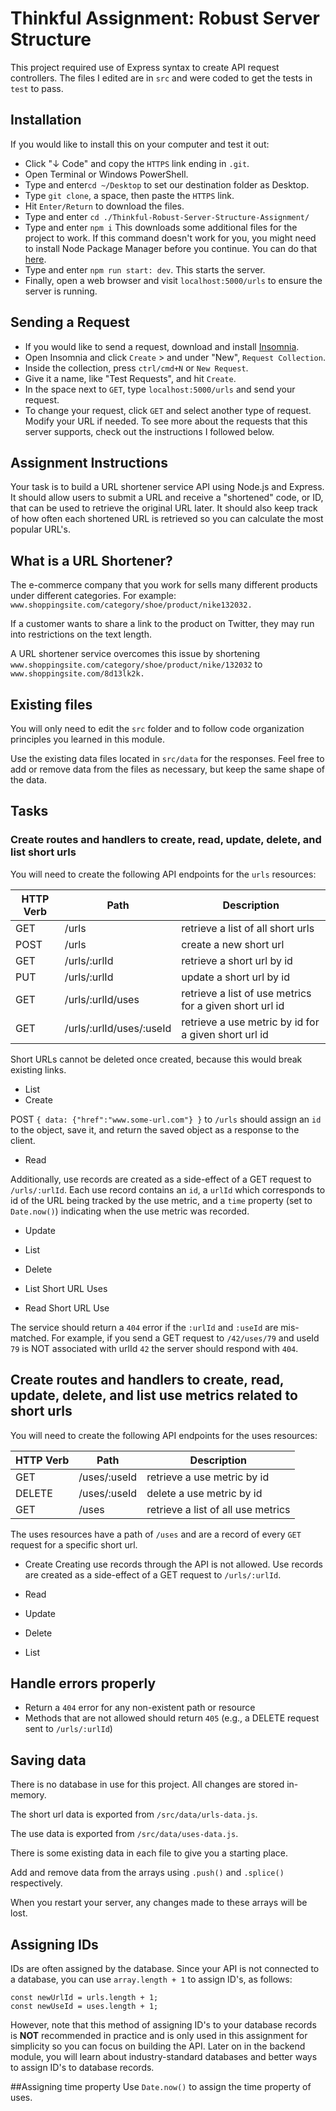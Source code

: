 Thinkful Assignment: Robust Server Structure
=============================================
This project required use of Express syntax to create API request controllers. The files I edited are in `src` and were coded to get the tests in `test` to pass. 

Installation
------------
If you would like to install this on your computer and test it out: 
* Click "↓ Code" and copy the `HTTPS` link ending in `.git`.
* Open Terminal or Windows PowerShell.
* Type and enter`cd ~/Desktop` to set our destination folder as Desktop.
* Type `git clone`, a space, then paste the `HTTPS` link. 
* Hit `Enter/Return` to download the files. 
* Type and enter `cd ./Thinkful-Robust-Server-Structure-Assignment/`
* Type and enter `npm i` This downloads some additional files for the project to work. If this command doesn't work for you, you might need to install Node Package Manager before you continue. You can do that [here](https://nodejs.org/en/).
* Type and enter `npm run start: dev`. This starts the server. 
* Finally, open a web browser and visit `localhost:5000/urls` to ensure the server is running. 

Sending a Request
-----------------
* If you would like to send a request, download and install [Insomnia](https://insomnia.rest/).
* Open Insomnia and click `Create` > and under "New", `Request Collection`.
* Inside the collection, press `ctrl/cmd+N` or `New Request`.
* Give it a name, like "Test Requests", and hit `Create`.
* In the space next to `GET`, type `localhost:5000/urls` and send your request. 
* To change your request, click `GET` and select another type of request. Modify your URL if needed. To see more about the requests that this server supports, check out the instructions I followed below. 



## Assignment Instructions
Your task is to build a URL shortener service API using Node.js and Express. It should allow users to submit a URL and receive a "shortened" code, or ID, that can be used to retrieve the original URL later. It should also keep track of how often each shortened URL is retrieved so you can calculate the most popular URL's.

## What is a URL Shortener?
The e-commerce company that you work for sells many different products under different categories. For example: `www.shoppingsite.com/category/shoe/product/nike132032.`

If a customer wants to share a link to the product on Twitter, they may run into restrictions on the text length.

A URL shortener service overcomes this issue by shortening `www.shoppingsite.com/category/shoe/product/nike/132032` to `www.shoppingsite.com/8d13lk2k.`

## Existing files
You will only need to edit the `src` folder and to follow code organization principles you learned in this module.

Use the existing data files located in `src/data` for the responses. Feel free to add or remove data from the files as necessary, but keep the same shape of the data.

## Tasks
### Create routes and handlers to create, read, update, delete, and list short urls
You will need to create the following API endpoints for the `urls` resources:

HTTP Verb | Path | Description
----------|------|------------
GET | /urls | retrieve a list of all short urls
POST | /urls | create a new short url
GET | /urls/:urlId | retrieve a short url by id
PUT | /urls/:urlId | update a short url by id
GET | /urls/:urlId/uses | retrieve a list of use metrics for a given short url id
GET | /urls/:urlId/uses/:useId | retrieve a use metric by id for a given short url id

Short URLs cannot be deleted once created, because this would break existing links.

* List
* Create

POST `{ data: {"href":"www.some-url.com"} }` to `/urls` should assign an `id` to the object, save it, and return the saved object as a response to the client.

* Read

Additionally, use records are created as a side-effect of a GET request to `/urls/:urlId`. Each use record contains an `id`, a `urlId` which corresponds to id of the URL being tracked by the use metric, and a `time` property (set to `Date.now()`) indicating when the use metric was recorded.

* Update

* List

* Delete

* List Short URL Uses

* Read Short URL Use

The service should return a `404` error if the `:urlId` and `:useId` are mis-matched. For example, if you send a GET request to `/42/uses/79` and useId `79` is NOT associated with urlId `42` the server should respond with `404`.

## Create routes and handlers to create, read, update, delete, and list use metrics related to short urls
You will need to create the following API endpoints for the uses resources:

HTTP Verb |	Path | Description
----------|------|------------
GET | /uses/:useId | retrieve a use metric by id
DELETE | /uses/:useId | delete a use metric by id
GET | /uses | retrieve a list of all use metrics

The uses resources have a path of `/uses` and are a record of every `GET` request for a specific short url.

* Create
Creating use records through the API is not allowed. Use records are created as a side-effect of a GET request to `/urls/:urlId`.

* Read

* Update

* Delete

* List

## Handle errors properly
* Return a `404` error for any non-existent path or resource
* Methods that are not allowed should return `405` (e.g., a DELETE request sent to `/urls/:urlId`)

## Saving data
There is no database in use for this project. All changes are stored in-memory.

The short url data is exported from `/src/data/urls-data.js`.

The use data is exported from `/src/data/uses-data.js`.

There is some existing data in each file to give you a starting place.

Add and remove data from the arrays using `.push()` and `.splice()` respectively.

When you restart your server, any changes made to these arrays will be lost.

## Assigning IDs
IDs are often assigned by the database. Since your API is not connected to a database, you can use `array.length + 1` to assign ID's, as follows:

```
const newUrlId = urls.length + 1;
const newUseId = uses.length + 1;
```
However, note that this method of assigning ID's to your database records is **NOT** recommended in practice and is only used in this assignment for simplicity so you can focus on building the API. Later on in the backend module, you will learn about industry-standard databases and better ways to assign ID's to database records.

##Assigning time property
Use `Date.now()` to assign the time property of uses.